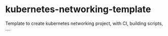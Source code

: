 # kubernetes-networking-template
Template to create kubernetes networking project, with CI, building scripts, ....

